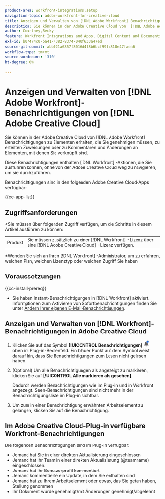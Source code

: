```yaml
---
product-area: workfront-integrations;setup
navigation-topic: adobe-workfront-for-creative-cloud
title: Anzeigen und Verwalten von [!DNL Adobe Workfront] Benachrichtigungen in Adobe Creative Cloud
description: Sie können in der Adobe Creative Cloud von  [!DNL Adobe Workfront]  Benachrichtigungen zu Elementen erhalten, die Sie genehmigen müssen, zu erteilten Zuweisungen oder zu Kommentaren und Änderungen an Elementen, mit denen Sie verknüpft sind.
author: Courtney,Becky
feature: Workfront Integrations and Apps, Digital Content and Documents
exl-id: b07474c0-ba41-4382-8374-040f633a47ed
source-git-commit: abb021a6857f8016d4f8b6bcf99fe818e47faea6
workflow-type: tm+mt
source-wordcount: '310'
ht-degree: 0%

---
```


# Anzeigen und Verwalten von [!DNL Adobe Workfront]-Benachrichtigungen von [!DNL Adobe Creative Cloud]

Sie können in der Adobe Creative Cloud von [!DNL Adobe Workfront] Benachrichtigungen zu Elementen erhalten, die Sie genehmigen müssen, zu erteilten Zuweisungen oder zu Kommentaren und Änderungen an Elementen, mit denen Sie verknüpft sind.

Diese Benachrichtigungen enthalten [!DNL Workfront] -Aktionen, die Sie ausführen können, ohne von der Adobe Creative Cloud weg zu navigieren, um sie durchzuführen.

Benachrichtigungen sind in den folgenden Adobe Creative Cloud-Apps verfügbar:

{{cc-app-list}}

## Zugriffsanforderungen

&lt;Sie müssen über folgenden Zugriff verfügen, um die Schritte in diesem Artikel ausführen zu können:

<table style="table-layout:auto"> 
 <col> 
 </col> 
 <col> 
 </col> 
 <tbody> 
  <tr> 
   <!--<td role="rowheader">[!DNL Adobe Workfront] plan*</td> 
   <td> <p>[!UICONTROL Pro] or higher</p> </td> 
  </tr> 
  <tr data-mc-conditions=""> 
   <td role="rowheader">[!DNL Adobe Workfront] license*</td> 
   <td> <p>[!UICONTROL Work] or [!UICONTROL Plan]</p> </td> 
  </tr> -->
  <tr> 
   <td role="rowheader">Produkt</td> 
   <td>Sie müssen zusätzlich zu einer [!DNL Workfront] -Lizenz über eine [!DNL Adobe Creative Cloud] -Lizenz verfügen.</td> 
  </tr> 
 </tbody> 
</table>

&#42;Wenden Sie sich an Ihren [!DNL Workfront] -Administrator, um zu erfahren, welchen Plan, welchen Lizenztyp oder welchen Zugriff Sie haben.

## Voraussetzungen

{{cc-install-prereq}}

* Sie haben Instant-Benachrichtigungen in [!DNL Workfront] aktiviert. Informationen zum Aktivieren von Sofortbenachrichtigungen finden Sie unter [Ändern Ihrer eigenen E-Mail-Benachrichtigungen](/help/quicksilver/workfront-basics/using-notifications/activate-or-deactivate-your-own-event-notifications.md).

## Anzeigen und Verwalten von [!DNL Workfront]-Benachrichtigungen in Adobe Creative Cloud

1. Klicken Sie auf das Symbol **[!UICONTROL Benachrichtigungen]** ![Benachrichtigungssymbol](assets/cc-plugin-notifications-icon.png) oben im Plug-in-Bedienfeld. Ein blauer Punkt auf dem Symbol weist darauf hin, dass Sie Benachrichtigungen zum Lesen nicht gelesen haben.
1. (Optional) Um alle Benachrichtigungen als angezeigt zu markieren, klicken Sie auf **[!UICONTROL Alle markieren als gesehen]**.

   Dadurch werden Benachrichtigungen wie im Plug-in und in Workfront angezeigt. Seen-Benachrichtigungen sind nicht mehr in der Benachrichtigungsliste im Plug-in sichtbar.

1. Um zum in einer Benachrichtigung erwähnten Arbeitselement zu gelangen, klicken Sie auf die Benachrichtigung.

## Im Adobe Creative Cloud-Plug-in verfügbare Workfront-Benachrichtigungen

Die folgenden Benachrichtigungen sind im Plug-in verfügbar:


* Jemand hat Sie in einer direkten Aktualisierung eingeschlossen
* Jemand hat Ihr Team in einer direkten Aktualisierung (@teamname) eingeschlossen.
* Jemand hat Ihr Benutzerprofil kommentiert
* Jemand kommentierte ein Update, in dem Sie enthalten sind
* Jemand hat zu Ihrem Arbeitselement oder etwas, das Sie getan haben, Stellung genommen
* Ihr Dokument wurde genehmigt/mit Änderungen genehmigt/abgelehnt
